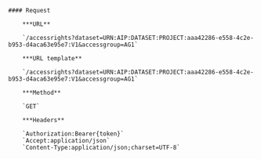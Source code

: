     #### Request

        ***URL**

        `/accessrights?dataset=URN:AIP:DATASET:PROJECT:aaa42286-e558-4c2e-b953-d4aca63e95e7:V1&accessgroup=AG1`

        ***URL template**

        `/accessrights?dataset=URN:AIP:DATASET:PROJECT:aaa42286-e558-4c2e-b953-d4aca63e95e7:V1&accessgroup=AG1`

        ***Method**

        `GET`

        ***Headers**

        `Authorization:Bearer{token}`
        `Accept:application/json`
        `Content-Type:application/json;charset=UTF-8`
